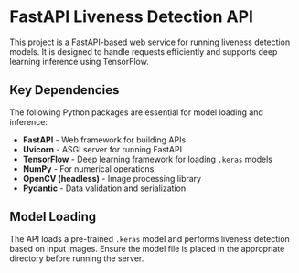 # FastAPI Liveness Detection API

This project is a FastAPI-based web service for running liveness detection models. It is designed to handle requests efficiently and supports deep learning inference using TensorFlow.

## Key Dependencies

The following Python packages are essential for model loading and inference:

- **FastAPI** - Web framework for building APIs
- **Uvicorn** - ASGI server for running FastAPI
- **TensorFlow** - Deep learning framework for loading `.keras` models
- **NumPy** - For numerical operations
- **OpenCV (headless)** - Image processing library
- **Pydantic** - Data validation and serialization

## Model Loading

The API loads a pre-trained `.keras` model and performs liveness detection based on input images. Ensure the model file is placed in the appropriate directory before running the server.
